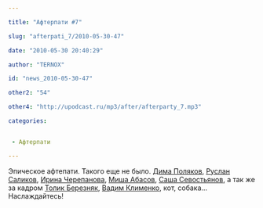 ```yaml
---

title: "Афтерпати #7"

slug: "afterpati_7/2010-05-30-47"

date: "2010-05-30 20:40:29"

author: "TERNOX"

id: "news_2010-05-30-47"

other2: "54"

other4: "http://upodcast.ru/mp3/after/afterparty_7.mp3"

categories:


 - Афтерпати

---
```

Эпическое афтепати. Такого еще не было. [Дима Поляков](http://dimapolakov.ru "http://dimapolakov.ru"), [Руслан Саликов](http://salikov.net "http://salikov.net"), [Ирина Черепанова](http://twitter.com/Oktotorp "http://twitter.com/Oktotorp"), [Миша Абасов](http://abasov.net "http://abasov.net"), [Саша Севостьянов](http://almlex.net/ "http://almlex.net/"), а так же за кадром [Толик Березняк](http://bezk.ru "http://bezk.ru"), [Вадим Клименко](http://vadimklimenko.com/ "http://vadimklimenko.com/"), кот, собака...  
Наслаждайтесь!